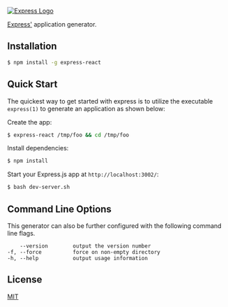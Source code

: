 [![Express Logo](https://i.cloudup.com/zfY6lL7eFa-3000x3000.png)](http://expressjs.com/)

[Express'](https://www.npmjs.com/package/express) application generator.


## Installation

```sh
$ npm install -g express-react
```

## Quick Start

The quickest way to get started with express is to utilize the executable `express(1)` to generate an application as shown below:

Create the app:

```bash
$ express-react /tmp/foo && cd /tmp/foo
```

Install dependencies:

```bash
$ npm install
```

Start your Express.js app at `http://localhost:3002/`:

```bash
$ bash dev-server.sh
```

## Command Line Options

This generator can also be further configured with the following command line flags.

        --version        output the version number
    -f, --force          force on non-empty directory
    -h, --help           output usage information

## License

[MIT](LICENSE)
